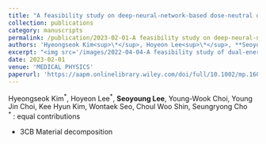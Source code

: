```yaml
---
title: "A feasibility study on deep-neural-network-based dose-neutral dual-energy digital breast tomosynthesis"
collection: publications
category: manuscripts
permalink: /publication/2023-02-01-A feasibility study on deep-neural-network-based dose-neutral dual-energy digital breast tomosynthesis
authors: 'Hyeongseok Kim<sup>\*</sup>, Hoyeon Lee<sup>\*</sup>, **Seoyoung Lee**, Young-Wook Choi, Young Jin Choi, Kee Hyun Kim, Wontaek Seo, Choul Woo Shin, Seungryong Cho'
excerpt: "<img src='/images/2022-04-04-A feasibility study of dual-energy digital breast tomosynthesis for three-compartment-breast imaging.png'>"
date: 2023-02-01
venue: 'MEDICAL PHYSICS'
paperurl: 'https://aapm.onlinelibrary.wiley.com/doi/full/10.1002/mp.16071'
---
```


Hyeongseok Kim<sup>\*</sup>, Hoyeon Lee<sup>\*</sup>, **Seoyoung Lee**, Young-Wook Choi, Young Jin Choi, Kee Hyun Kim, Wontaek Seo, Choul Woo Shin, Seungryong Cho   
<sup>\*</sup> : equal contributions   
- 3CB Material decomposition
